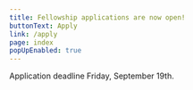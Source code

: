 ```yaml
---
title: Fellowship applications are now open!
buttonText: Apply
link: /apply
page: index
popUpEnabled: true
---
```

Application deadline Friday, September 19th.